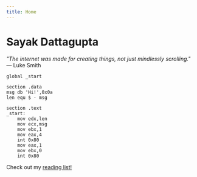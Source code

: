 ```yaml
---
title: Home
---
```


# Sayak Dattagupta

*"The internet was made for creating things, not just mindlessly scrolling."*  
— Luke Smith

```assembly
global _start

section .data
msg db 'Hi!',0x0a
len equ $ - msg

section .text
_start:
    mov edx,len
    mov ecx,msg
    mov ebx,1
    mov eax,4
    int 0x80
    mov eax,1
    mov ebx,0
    int 0x80
```

Check out my [reading list!](reading/)
